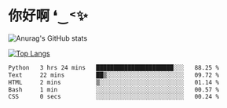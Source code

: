 # 你好啊 ❛‿˂✨

![Anurag's GitHub stats](https://github-readme-stats.vercel.app/api?username=ZombieFly&count_private=true&show_icons=true)

[![Top Langs](https://github-readme-stats.vercel.app/api/top-langs/?username=ZombieFly&layout=compact&count_private=true&hide=Ruby,makefile)](https://github.com/anuraghazra/github-readme-stats)

<!--START_SECTION:waka-->

```txt
Python   3 hrs 24 mins   ██████████████████████░░░   88.25 %
Text     22 mins         ██▒░░░░░░░░░░░░░░░░░░░░░░   09.72 %
HTML     2 mins          ▒░░░░░░░░░░░░░░░░░░░░░░░░   01.14 %
Bash     1 min           ░░░░░░░░░░░░░░░░░░░░░░░░░   00.57 %
CSS      0 secs          ░░░░░░░░░░░░░░░░░░░░░░░░░   00.24 %
```

<!--END_SECTION:waka-->
